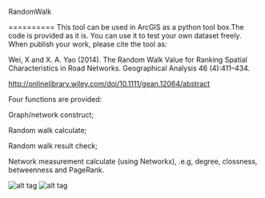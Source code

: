 RandomWalk


==========
This tool can be used in ArcGIS as a python tool box.The code is provided as it is. You can use it to test your own dataset freely. When publish your work, please cite the tool as:

Wei, X and X. A. Yao (2014). The Random Walk Value for Ranking Spatial Characteristics in Road Networks. Geographical Analysis 46 (4):411–434.

http://onlinelibrary.wiley.com/doi/10.1111/gean.12064/abstract

Four functions are provided:

  Graph/network construct; 

  Random walk calculate;

  Random walk result check;

  Network measurement calculate (using Networkx), .e.g, degree, clossness, betweenness and PageRank.

![alt tag](https://raw.github.com/xbwei/Random-Walk-and-Network-Analyze/master/Interface.png)
![alt tag](https://raw.github.com/xbwei/Random-Walk-and-Network-Analyze/master/Atlanta_Random_Edge.jpg)
